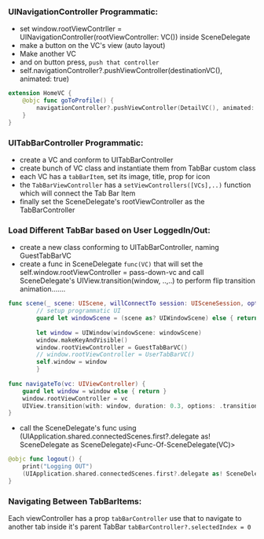 ### UINavigationController Programmatic:
- set window.rootViewContrller = UINavigationController(rootViewController: VC()) inside SceneDelegate
- make a button on the VC's view (auto layout)
- Make another VC
- and on button press, `push that controller`
- self.navigationController?.pushViewController(destinationVC(), animated: true)

```swift
extension HomeVC {
    @objc func goToProfile() {
        navigationController?.pushViewController(DetailVC(), animated: true)
    }
}
```


### UITabBarController Programmatic:
- create a VC and conform to UITabBarController
- create bunch of  VC class and instantiate them from TabBar custom class
- each VC has a `tabBarItem`, set its image, title, prop for icon
- the `TabBarViewController` has a `setViewControllers([VCs],..)` function which will connect the Tab Bar Item
- finally set the SceneDelegate's rootViewController as the TabBarController

### Load Different TabBar based on User LoggedIn/Out:
- create a new class conforming to UITabBarController, naming GuestTabBarVC
- create a func in SceneDelegate `func(VC)` that will set the self.window.rootViewController = pass-down-vc and call SceneDelegate's UIView.transition(window, ..,..) to perform flip transition animation.......

```swift
func scene(_ scene: UIScene, willConnectTo session: UISceneSession, options connectionOptions: UIScene.ConnectionOptions) {        
        // setup programmatic UI
        guard let windowScene = (scene as? UIWindowScene) else { return }
        
        let window = UIWindow(windowScene: windowScene)
        window.makeKeyAndVisible()
        window.rootViewController = GuestTabBarVC()
        // window.rootViewController = UserTabBarVC()
        self.window = window
        }
    
func navigateTo(vc: UIViewController) {
    guard let window = window else { return }
    window.rootViewController = vc
    UIView.transition(with: window, duration: 0.3, options: .transitionFlipFromLeft, animations: nil, completion: nil)
}
```

- call the SceneDelegate's func using (UIApplication.shared.connectedScenes.first?.delegate as! SceneDelegate as SceneDelegate)<Func-Of-SceneDelegate(VC)>

```swift
@objc func logout() {
    print("Logging OUT")
    (UIApplication.shared.connectedScenes.first?.delegate as! SceneDelegate as SceneDelegate).navigateTo(vc: GuestTabBarVC())
}
```
### Navigating Between TabBarItems:
Each viewController has a prop `tabBarController` use that to navigate to another tab inside it's parent TabBar
`tabBarController?.selectedIndex = 0`